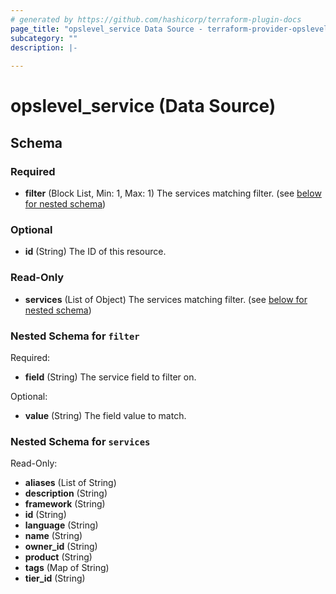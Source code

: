 ```yaml
---
# generated by https://github.com/hashicorp/terraform-plugin-docs
page_title: "opslevel_service Data Source - terraform-provider-opslevel"
subcategory: ""
description: |-
  
---
```


# opslevel_service (Data Source)





<!-- schema generated by tfplugindocs -->
## Schema

### Required

- **filter** (Block List, Min: 1, Max: 1) The services matching filter. (see [below for nested schema](#nestedblock--filter))

### Optional

- **id** (String) The ID of this resource.

### Read-Only

- **services** (List of Object) The services matching filter. (see [below for nested schema](#nestedatt--services))

<a id="nestedblock--filter"></a>
### Nested Schema for `filter`

Required:

- **field** (String) The service field to filter on.

Optional:

- **value** (String) The field value to match.


<a id="nestedatt--services"></a>
### Nested Schema for `services`

Read-Only:

- **aliases** (List of String)
- **description** (String)
- **framework** (String)
- **id** (String)
- **language** (String)
- **name** (String)
- **owner_id** (String)
- **product** (String)
- **tags** (Map of String)
- **tier_id** (String)


